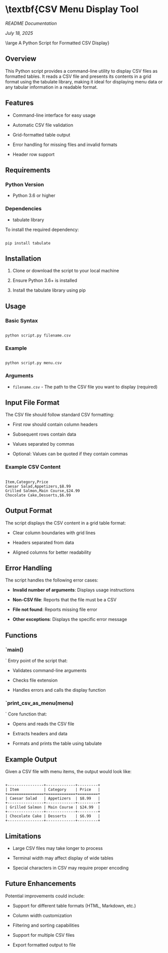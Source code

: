 # \textbf{CSV Menu Display Tool

*README Documentation*

*July 18, 2025*

\large A Python Script for Formatted CSV Display}

## Overview

This Python script provides a command-line utility to display CSV files as formatted tables. It reads a CSV file and presents its contents in a grid format using the tabulate library, making it ideal for displaying menu data or any tabular information in a readable format.

## Features

- Command-line interface for easy usage

- Automatic CSV file validation

- Grid-formatted table output

- Error handling for missing files and invalid formats

- Header row support

## Requirements

### Python Version

- Python 3.6 or higher

### Dependencies

- tabulate library

To install the required dependency:

```

pip install tabulate

```

## Installation

1. Clone or download the script to your local machine

2. Ensure Python 3.6+ is installed

3. Install the tabulate library using pip

## Usage

### Basic Syntax

```

python script.py filename.csv

```

### Example

```

python script.py menu.csv

```

### Arguments

- `filename.csv` - The path to the CSV file you want to display (required)

## Input File Format

The CSV file should follow standard CSV formatting:

- First row should contain column headers

- Subsequent rows contain data

- Values separated by commas

- Optional: Values can be quoted if they contain commas

### Example CSV Content

```

Item,Category,Price
Caesar Salad,Appetizers,$8.99
Grilled Salmon,Main Course,$24.99
Chocolate Cake,Desserts,$6.99

```

## Output Format

The script displays the CSV content in a grid table format:

- Clear column boundaries with grid lines

- Headers separated from data

- Aligned columns for better readability

## Error Handling

The script handles the following error cases:

- **Invalid number of arguments**: Displays usage instructions

- **Non-CSV file**: Reports that the file must be a CSV

- **File not found**: Reports missing file error

- **Other exceptions**: Displays the specific error message

## Functions

### `main()

`
Entry point of the script that:

- Validates command-line arguments

- Checks file extension

- Handles errors and calls the display function

### `print_csv_as_menu(menu)

`
Core function that:

- Opens and reads the CSV file

- Extracts headers and data

- Formats and prints the table using tabulate

## Example Output

Given a CSV file with menu items, the output would look like:

```

+----------------+-------------+---------+
| Item           | Category    | Price   |
+================+=============+=========+
| Caesar Salad   | Appetizers  | $8.99   |
+----------------+-------------+---------+
| Grilled Salmon | Main Course | $24.99  |
+----------------+-------------+---------+
| Chocolate Cake | Desserts    | $6.99   |
+----------------+-------------+---------+

```

## Limitations

- Large CSV files may take longer to process

- Terminal width may affect display of wide tables

- Special characters in CSV may require proper encoding

## Future Enhancements

Potential improvements could include:

- Support for different table formats (HTML, Markdown, etc.)

- Column width customization

- Filtering and sorting capabilities

- Support for multiple CSV files

- Export formatted output to file
